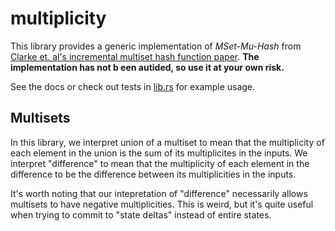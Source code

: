 multiplicity
============

This library provides a generic implementation of *MSet-Mu-Hash* from [Clarke et. al's incremental multiset hash function paper](https://people.csail.mit.edu/devadas/pubs/mhashes.pdf). **The implementation has not b een autided, so use it at your own risk.**

See the docs or check out tests in [lib.rs](/src/lib.rs) for example usage.

## Multisets

In this library, we interpret union of a multiset to mean that the multiplicity of each element in the union is the sum of its multiplicites in the inputs. We interpret "difference" to mean that the multiplicity of each element in the difference to be the difference between its multiplicities in the inputs.

It's worth noting that our intepretation of "difference" necessarily allows multisets to have negative multiplicities. This is weird, but it's quite useful when trying to commit to "state deltas" instead of entire states.
